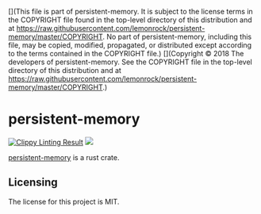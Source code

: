[](This file is part of persistent-memory. It is subject to the license terms in the COPYRIGHT file found in the top-level directory of this distribution and at https://raw.githubusercontent.com/lemonrock/persistent-memory/master/COPYRIGHT. No part of persistent-memory, including this file, may be copied, modified, propagated, or distributed except according to the terms contained in the COPYRIGHT file.)
[](Copyright © 2018 The developers of persistent-memory. See the COPYRIGHT file in the top-level directory of this distribution and at https://raw.githubusercontent.com/lemonrock/persistent-memory/master/COPYRIGHT.)

# persistent-memory

[![Clippy Linting Result](https://clippy.bashy.io/github/lemonrock/persistent-memory/master/badge.svg?style=plastic)](https://clippy.bashy.io/github/lemonrock/persistent-memory/master/log) [![](https://img.shields.io/badge/Code%20Style-rustfmt-brightgreen.svg?style=plastic)](https://github.com/rust-lang-nursery/rustfmt#configuring-rustfmt)

[persistent-memory] is a rust crate.


## Licensing

The license for this project is MIT.

[persistent-memory]: https://github.com/lemonrock/persistent-memory "persistent-memory GitHub page"
